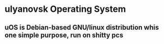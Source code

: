 # ulyanovsk Operating System
## uOS is Debian-based GNU/linux distribution whis one simple purpose, run on shitty pcs
